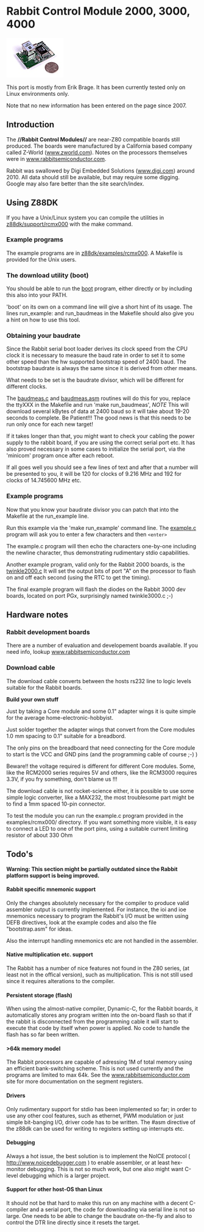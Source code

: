 #  Rabbit Control Module 2000, 3000, 4000

![](images/platform/rcm2200.jpg)


This port is mostly from Erik Brage.
It has been currently tested only on Linux environments only.

Note that no new information has been entered on the page since 2007.

## Introduction

The **//Rabbit Control Modules//** are near-Z80 compatible boards still produced.
The boards were manufactured by a California based company called Z-World (www.zworld.com).
Notes on the processors themselves were in www.rabbitsemiconductor.com.

Rabbit was swallowed by Digi Embedded Solutions (www.digi.com) around 2010.
All data should still be available, but may require some digging.
Google may also fare better than the site search/index.


## Using Z88DK

If you have a Unix/Linux system you can compile the utilities in [z88dk/support/rcmx000](http://z88dk.cvs.sourceforge.net/z88dk/z88dk/support/rcmx000/) with the make command.



### Example programs

The example programs are in [z88dk/examples/rcmx000](http://z88dk.cvs.sourceforge.net/z88dk/z88dk/examples/rcmx000/).
A Makefile is provided for the Unix users.





### The download utility (boot)

You should be able to run the [boot](http://z88dk.cvs.sourceforge.net/z88dk/z88dk/support/rcmx000/boot.c?view=markup) program, either directly or by including this also into your PATH.

'boot' on its own on a command line will give a short hint of its usage.
The lines run_example: and run_baudmeas in the Makefile should also give you a hint on how to use this tool.


### Obtaining your baudrate

Since the Rabbit serial boot loader derives its clock speed from the CPU clock it is necessary to measure the baud rate in order to set it to some other speed than the hw supported bootstrap speed of 2400 baud.  The bootstrap baudrate is always the same since it is derived from other means.

What needs to be set is the baudrate divisor, which will be different for different clocks.

The [baudmeas.c](http://z88dk.cvs.sourceforge.net/z88dk/z88dk/support/rcmx000/baudmeas.c?view=markup) and [baudmeas.asm](http://z88dk.cvs.sourceforge.net/z88dk/z88dk/support/rcmx000/baudmeas.asm?view=markup) routines will do this for you, replace the ttyXXX in the Makefile and run 'make run_baudmeas', *NOTE* This will download several kBytes of data at 2400 baud so it will take about 19-20 seconds to complete.   Be Patient!!!   The good news is that this needs to be run only once for each new target!

If it takes longer than that, you might want to check your cabling the power supply to the rabbit board, if you are using the correct serial port etc.   It has also proved necessary in some cases to initialize the serial port, via the 'minicom' program once after each reboot.

If all goes well you should see a few lines of text and after that a number will be presented to you, it will be 120 for clocks of 9.216 MHz and 192 for clocks of 14.745600 MHz etc.


### Example programs

Now that you know your baudrate divisor you can patch that into the Makefile at the run_example line.

Run this example via the 'make run_example' command line. The [example.c](http://z88dk.cvs.sourceforge.net/z88dk/z88dk/examples/rcmx000/example.c?view=markup) program will ask you to enter a few characters and then `<enter>`

The example.c program will then echo the characters one-by-one including the newline character, thus demonstrating rudimentary stdio capabilities.

Another example program, valid only for the Rabbit 2000 boards, is the [twinkle2000.c](http://z88dk.cvs.sourceforge.net/z88dk/z88dk/examples/rcmx000/twinkle2000.c?view=markup) It will set the output bits of port "A" on the processor to flash on and off each second (using the RTC to get the timing).

The final example program will flash the diodes on the Rabbit 3000 dev boards, located on port PGx, surprisingly named twinkle3000.c ;-)



## Hardware notes


### Rabbit development boards

There are a number of evaluation and developement boards available.
If you need info, lookup www.rabbitsemiconductor.com


### Download cable

The download cable converts between the hosts rs232 line to logic levels suitable for the Rabbit boards.


**Build your own stuff**

Just by taking a Core module and some 0.1" adapter wings it is quite simple for the average home-electronic-hobbyist.

Just solder together the adapter wings that convert from the Core modules 1.0 mm spacing to 0.1" suitable for a breadbord.

The only pins on the breadboard that need connecting for the Core module to start is the VCC and GND pins (and the programming cable of course ;-) )

Beware!! the voltage required is different for different Core modules.
Some, like the RCM2000 series requires 5V and others, like the RCM3000 requires 3.3V, if you fry something, don't blame us !!!

The download cable is not rocket-science either, it is possible to use some simple logic converter, like a MAX232, the most troublesome part might be to find a 1mm spaced 10-pin connector.

To test the module you can run the example.c program provided in the examples/rcmx000/ directory.   If you want something more visible, it is easy to connect a LED to one of the port pins, using a suitable current limiting resistor of about 330 Ohm


## Todo's

**Warning:  This section might be partially outdated since the Rabbit platform support is being improved.**



#### Rabbit specific mnemonic support

Only the changes absolutely necessary for the compiler to produce valid assembler output is currently implemented.
For instance, the ioi and ioe mnemonics necessary to program the Rabbit's I/O must be written using DEFB directives, look at the example codes and also the file "bootstrap.asm" for ideas.

Also the interrupt handling mnemonics etc are not handled in the assembler.

#### Native multiplication etc. support

The Rabbit has a number of nice features not found in the Z80 series, (at least not in the offical version), such as multiplication.  This is not still used since it requires alterations to the compiler.

#### Persistent storage (flash)

When using the almost-native compiler, Dynamic-C, for the Rabbit boards, it automatically stores any program written into the on-board flash so that if the rabbit is disconnected from the programming cable it will start to execute that code by itself when power is applied.   No code to handle the flash has so far been written.

#### >64k memory model

The Rabbit processors are capable of adressing 1M of total memory using an efficient bank-switching scheme.  This is not used currently and the programs are limited to max 64k.
See the www.rabbitsemiconductor.com site for more documentation on the segment registers.

#### Drivers

Only rudimentary support for stdio has been implemented so far; in order to use any other cool features, such as ethernet, PWM modulation or just simple bit-banging I/O, driver code has to be written. The #asm directive of the z88dk can be used for writing to registers setting up interrupts etc.

#### Debugging

Always a hot issue, the best solution is to implement the NoICE protocol ( http://www.noicedebugger.com ) to enable assembler, or at least hex-monitor debugging.
This is not so much work, but one also might want C-level debugging which is a larger project.

#### Support for other host-OS than Linux

It should not be that hard to make this run on any machine with a decent C-compiler and a serial port, the code for downloading via serial line is not so large.  One needs to be able to change the baudrate on-the-fly and also to control the DTR line directly since it resets the target.


